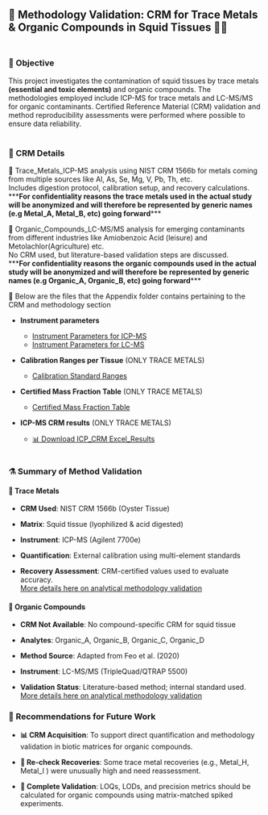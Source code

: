 ## 🧪 Methodology Validation: CRM for Trace Metals & Organic Compounds in Squid Tissues 🦑🌊 <br><br>

### 🎯 Objective <br>
This project investigates the contamination of squid tissues by trace metals **(essential and toxic elements)**  and organic compounds. The methodologies employed include ICP-MS for trace metals and LC-MS/MS for organic contaminants. Certified Reference Material (CRM) validation and method reproducibility assessments were performed where possible to ensure data reliability. <br><br>

### 📆 CRM Details <br>

📁 Trace_Metals_ICP-MS analysis using NIST CRM 1566b for metals coming from multiple sources like Al, As, Se, Mg, V, Pb, Th, etc. <br>
Includes digestion protocol, calibration setup, and recovery calculations. <br>
\*\*\***For confidentiality reasons the trace metals used in the actual study will be anonymized and will therefore be represented by generic names (e.g Metal_A, Metal_B, etc) going forward***\*\* <br>

📁 Organic_Compounds_LC-MS/MS analysis for emerging contaminants from different industries like Amiobenzoic Acid (leisure) and Metolachlor(Agriculture) etc. <br>
No CRM used, but literature-based validation steps are discussed. <br>
\*\*\***For confidentiality reasons the organic compounds used in the actual study will be anonymized and will therefore be represented by generic names (e.g Organic_A, Organic_B, etc) going forward***\*\* <br>

📁 Below are the files that the Appendix folder contains pertaining to the CRM and methodology section<br>
- **Instrument parameters**
  - [Instrument Parameters for ICP-MS](../Appendix/Trace_Metals/Instrument_Parameter.pdf)
  - [Instrument Parameters for LC-MS](../Appendix/Organic_compounds/Instrument_Parameters.pdf)

- **Calibration Ranges per Tissue** (ONLY TRACE METALS)
  - [Calibration Standard Ranges](../Appendix/Trace_Metals/Calibration_Standard_Ranges.png)

- **Certified Mass Fraction Table** (ONLY TRACE METALS)
  - [Certified Mass Fraction Table](../Appendix/Trace_Metals/Certified_Mass_Fraction_Values.png)

- **ICP-MS CRM results** (ONLY TRACE METALS)
  - [📊 Download ICP_CRM Excel_Results](../Appendix/Trace_Metals/ICP_MS_CRM_Full_results.xlsx) <br><br>
 
### ⚗️ Summary of Method Validation <br>
#### 🧲 Trace Metals <br>
- **CRM Used**: NIST CRM 1566b (Oyster Tissue) <br>

- **Matrix**: Squid tissue (lyophilized & acid digested) <br>

- **Instrument**: ICP-MS (Agilent 7700e) <br>

- **Quantification**: External calibration using multi-element standards <br>

- **Recovery Assessment**: CRM-certified values used to evaluate accuracy. <br>
  [More details here on analytical methodology validation](Squid_Fest/docs/Analytical_Methodology_Validation_Trace_Metals.html)


#### 💊 Organic Compounds <br>

- **CRM Not Available**: No compound-specific CRM for squid tissue <br>

- **Analytes**: Organic_A, Organic_B, Organic_C, Organic_D <br>

- **Method Source**: Adapted from Feo et al. (2020) <br>

- **Instrument**: LC-MS/MS (TripleQuad/QTRAP 5500) <br>

- **Validation Status**: Literature-based method; internal standard used.<br>
 [More details here on analytical methodology validation](../0-Certified_Reference_Materials_CRMs/Organic_Compounds/Analytical_Methodology_Validation_Organic_Compounds.html)

### 🔄 Recommendations for Future Work<br>

- **📊 CRM Acquisition**: To support direct quantification and methodology validation in biotic matrices for organic compounds. <br>

- **🔎 Re-check Recoveries**: Some trace metal recoveries (e.g., Metal_H, Metal_I ) were unusually high and need reassessment. <br>

- **🧪 Complete Validation**: LOQs, LODs, and precision metrics should be calculated for organic compounds using matrix-matched spiked experiments. <br>
